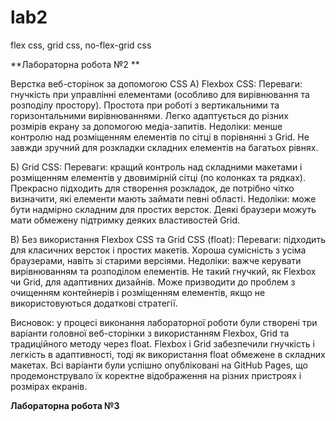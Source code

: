 # lab2
flex css, grid css, no-flex-grid css

**Лабораторна робота №2 **

Верстка веб-сторінок за допомогою CSS 
А) Flexbox CSS: 
Переваги: гнучкість при управлінні елементами (особливо для вирівнювання та розподілу простору). 
Простота при роботі з вертикальними та горизонтальними вирівнюваннями. 
Легко адаптується до різних розмірів екрану за допомогою медіа-запитів. 
Недоліки: менше контролю над розміщенням елементів по сітці в порівнянні з Grid. 
Не завжди зручний для розкладки складних елементів на багатьох рівнях. 

Б) Grid CSS: 
Переваги: кращий контроль над складними макетами і розміщенням елементів у двовимірній сітці (по колонках та рядках). 
Прекрасно підходить для створення розкладок, де потрібно чітко визначити, які елементи мають займати певні області. 
Недоліки: може бути надмірно складним для простих версток. 
Деякі браузери можуть мати обмежену підтримку деяких властивостей Grid.

В) Без використання Flexbox CSS та Grid CSS (float): 
Переваги: підходить для класичних версток і простих макетів. 
Хороша сумісність з усіма браузерами, навіть зі старими версіями. 
Недоліки: важче керувати вирівнюванням та розподілом елементів. 
Не такий гнучкий, як Flexbox чи Grid, для адаптивних дизайнів. 
Може призводити до проблем з очищенням контейнерів і розміщенням елементів, якщо не використовуються додаткові стратегії.

Висновок: у процесі виконання лабораторної роботи були створені три варіанти головної веб-сторінки з використанням Flexbox, Grid та традиційного методу через float. Flexbox і Grid забезпечили гнучкість і легкість в адаптивності, тоді як використання float обмежене в складних макетах. Всі варіанти були успішно опубліковані на GitHub Pages, що продемонструвало їх коректне відображення на різних пристроях і розмірах екранів. 


**Лабораторна робота №3**
